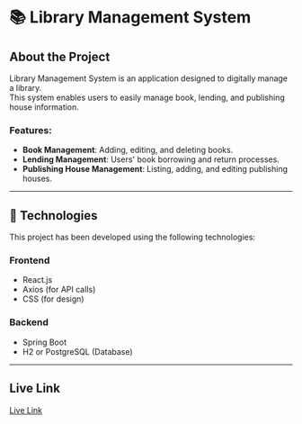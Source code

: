 # 📚 Library Management System
## About the Project
Library Management System is an application designed to digitally manage a library.  
This system enables users to easily manage book, lending, and publishing house information.
### Features:
- **Book Management**: Adding, editing, and deleting books.
- **Lending Management**: Users' book borrowing and return processes.
- **Publishing House Management**: Listing, adding, and editing publishing houses.
---
## 🚀 Technologies
This project has been developed using the following technologies:
### **Frontend**
- React.js
- Axios (for API calls)
- CSS (for design)
### **Backend**
- Spring Boot
- H2 or PostgreSQL (Database)
---
## Live Link 
[Live Link](https://capstone-chi-ten.vercel.app/)
